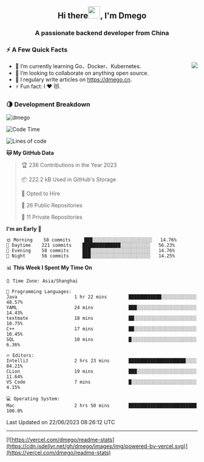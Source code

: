 <h2 align="center">Hi there<img src="https://cdn.jsdelivr.net/gh/dmego/images/img/Hi.gif" height="32" />, I'm Dmego </h2>
<h3 align="center">A passionate backend developer from China</h3>

### ⚡️ A Few Quick Facts

<img align="right" src="https://readme-stats-dmego.vercel.app/api?username=dmego&show_icons=true&icon_color=1573B3&hide_title=true&text_color=718096&bg_color=00000000&hide_border=true"/>

<ul>
    <li> 🌱 I’m currently learning Go、Docker、Kubernetes.</li>
    <li> 👯 I’m looking to collaborate on anything open source.</li>
    <li> 📝 I regulary write articles on <a href="https://dmego.cn">https://dmego.cn</a>.</li>
    <li> ⚡ Fun fact: I ❤️ 😻.</li>
</ul>

### 🌗 Development Breakdown

<img src="https://komarev.com/ghpvc/?username=dmego" alt="dmego" />

<!--START_SECTION:waka-->
![Code Time](http://img.shields.io/badge/Code%20Time-2%2C117%20hrs%2014%20mins-blue)

![Lines of code](https://img.shields.io/badge/From%20Hello%20World%20I%27ve%20Written-225%20Thousand%20lines%20of%20code-blue)

**🐱 My GitHub Data** 

> 🏆 236 Contributions in the Year 2023
 > 
> 📦 222.2 kB Used in GitHub's Storage 
 > 
> 💼 Opted to Hire
 > 
> 📜 26 Public Repositories 
 > 
> 🔑 11 Private Repositories  
 > 
**I'm an Early 🐤** 

```text
🌞 Morning    58 commits     ███░░░░░░░░░░░░░░░░░░░░░░   14.76% 
🌆 Daytime    221 commits    ██████████████░░░░░░░░░░░   56.23% 
🌃 Evening    58 commits     ███░░░░░░░░░░░░░░░░░░░░░░   14.76% 
🌙 Night      56 commits     ███░░░░░░░░░░░░░░░░░░░░░░   14.25%

```


📊 **This Week I Spent My Time On** 

```text
⌚︎ Time Zone: Asia/Shanghai

💬 Programming Languages: 
Java                     1 hr 22 mins        ████████████░░░░░░░░░░░░░   48.57% 
YAML                     24 mins             ███░░░░░░░░░░░░░░░░░░░░░░   14.43% 
textmate                 18 mins             ██░░░░░░░░░░░░░░░░░░░░░░░   10.75% 
C++                      17 mins             ██░░░░░░░░░░░░░░░░░░░░░░░   10.45% 
SQL                      10 mins             █░░░░░░░░░░░░░░░░░░░░░░░░   6.36%

🔥 Editors: 
IntelliJ                 2 hrs 23 mins       █████████████████████░░░░   84.21% 
CLion                    19 mins             ███░░░░░░░░░░░░░░░░░░░░░░   11.64% 
VS Code                  7 mins              █░░░░░░░░░░░░░░░░░░░░░░░░   4.15%

💻 Operating System: 
Mac                      2 hrs 50 mins       █████████████████████████   100.0%

```


 Last Updated on 22/06/2023 08:26:12 UTC
<!--END_SECTION:waka-->

---

[![https://vercel.com/dmego/readme-stats](https://cdn.jsdelivr.net/gh/dmego/images/img/powered-by-vercel.svg)](https://vercel.com/dmego/readme-stats)

